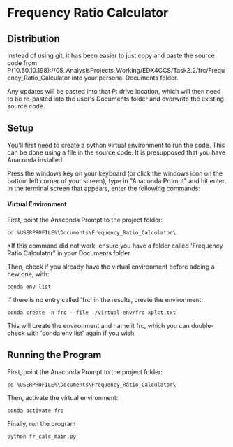 # Frequency Ratio Calculator
## Distribution 

Instead of using git, it has been easier to just copy and paste the source code from P(10.50.10.198)://05_AnalysisProjects_Working/EDX4CCS/Task2.2/frc/Frequency_Ratio_Calculator into your personal Documents folder.

Any updates will be pasted into that P: drive location, which will then need to be re-pasted into the user's Documents folder and overwrite the existing source code.

## Setup

You'll first need to create a python virtual environment to run the code. This can be done using a file in the source code. It is presupposed that you have Anaconda installed

Press the windows key on your keyboard (or click the windows icon on the bottom left corner of your screen), type in "Anaconda Prompt" and hit enter.
In the terminal screen that appears, enter the following commands:

#### Virtual Environment 
First, point the Anaconda Prompt to the project folder:

	cd %USERPROFILE%\Documents\Frequency_Ratio_Calculator\

 *If this command did not work, ensure you have a folder called 'Frequency Ratio Calculator" in your Documents folder

 Then, check if you already have the virtual environment before adding a new one, with:

 	conda env list

  If there is no entry called 'frc' in the results, create the environment:

	conda create -n frc --file ./virtual-env/frc-xplct.txt

 This will create the environment and name it frc, which you can double-check with 'conda env list' again if you wish.

## Running the Program

First, point the Anaconda Prompt to the project folder:

	cd %USERPROFILE%\Documents\Frequency_Ratio_Calculator\

 Then, activate the virtual environment:

 	conda activate frc

 Finally, run the program

 	python fr_calc_main.py
